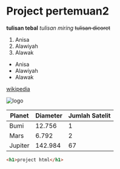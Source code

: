 # Project pertemuan2
**tulisan tebal**
*tulisan miring*
~~tulisan dicoret~~

1. Anisa
2. Alawiyah
3. Alawak

- Anisa
- Alawiyah
- Alawak

[wikipedia](https://www.wikipedia.org/)

![logo](https://pngimg.com/uploads/github/github_PNG80.png)

| Planet | Diameter | Jumlah Satelit |
| ------- | -------- | -------------- |
| Bumi | 12.756 | 1 |
| Mars | 6.792 | 2 |
| Jupiter | 142.984 | 67 |

```html
<h1>project html</h1>
```